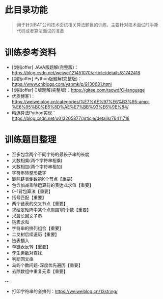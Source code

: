 # 此目录功能
> 用于针对BAT公司技术面试相关算法题目的训练，主要针对技术面试时手撕代码或者算法面试的准备

# 训练参考资料
- [剑指offer] JAVA版题解(完整版)：https://blog.csdn.net/weiwei121451070/article/details/81742418
- [剑指offer] Python版题解(完整版)：https://www.cnblogs.com/yanmk/p/9130681.html
- [剑指offer] C版题解(完整版)：https://gitee.com/taowd/C-language
- 优质博客1： https://weiweiblog.cn/categories/%E7%AE%97%E6%B3%95-amp-%E6%95%B0%E6%8D%AE%E7%BB%93%E6%9E%84/
- 精选算法Python实现：https://blog.csdn.net/u013205877/article/details/76411718

# 训练题目整理
- 至多包含两个不同字符的最长子串的长度
- 大数相乘(两个字符串相乘)
- 大数相加(两个字符串相加)
- 字符串转整形数字
- 删除链表倒数第K个节点【重要】
- 包含加减乘除运算符的表达式求值【重要】
- 0-1背包算法【重要】
- 括号匹配【重要】
- 两个链表的交叉节点【重要】
- 求给定矩阵中某个点周围1的个数【重要】
- 求最长回文子串
- 链表求和
- 字符串的排列组合【重要】
- 二叉树后续遍历【重要】
- 链表插入
- 单链表反转【重要】
- 孪生素数对查找
- 判断回文串
- 岛屿个数问题-深度优先遍历【重要】
- 去除数组中重复元素【重要】

--
- 打印字符串的全排列：https://weiweiblog.cn/13string/
